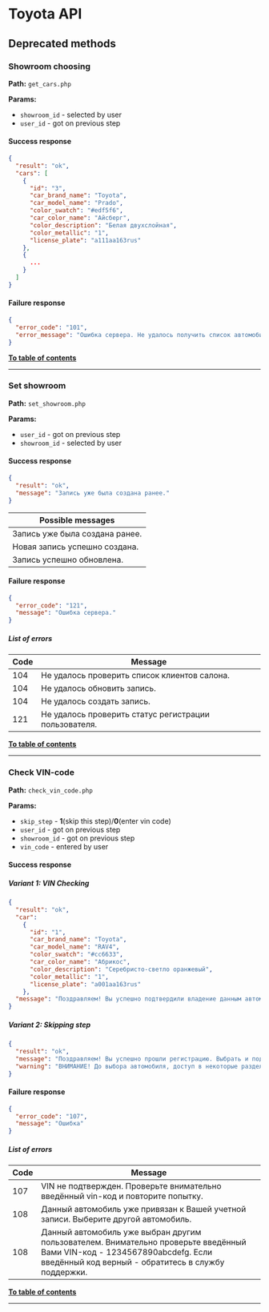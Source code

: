 # Toyota API

## Deprecated methods

### Showroom choosing

**Path:** `get_cars.php`

**Params:**

- `showroom_id` - selected by user
- `user_id` - got on previous step

#### **Success response**

```json
{
  "result": "ok",
  "cars": [
    {
      "id": "3",
      "car_brand_name": "Toyota",
      "car_model_name": "Prado",
      "color_swatch": "#edf5f6",
      "car_color_name": "Айсберг",
      "color_description": "Белая двухслойная",
      "color_metallic": "1",
      "license_plate": "а111аа163rus"
    },
    {
      ...
    }
  ]
}
```

#### **Failure response**

```json
{
  "error_code": "101",
  "error_message": "Ошибка сервера. Не удалось получить список автомобилей."
}
```

[**To table of contents**](#toyota-api)

---


### Set showroom

**Path:** `set_showroom.php`

**Params:**

- `user_id`  - got on previous step
- `showroom_id` - selected by user

#### **Success response**

```json
{
  "result": "ok",
  "message": "Запись уже была создана ранее."
}
```

| Possible messages |
|------------------- |
| Запись уже была создана ранее. |
| Новая запись успешно создана. |
| Запись успешно обновлена. |

#### **Failure response**

```json
{
  "error_code": "121",
  "message": "Ошибка сервера."
}
```

##### **List of errors**

| Code | Message |
|------|---------|
| 104 | Не удалось проверить список клиентов салона. |
| 104 | Не удалось обновить запись. |
| 104 | Не удалось создать запись. |
| 121 | Не удалось проверить статус регистрации пользователя. |

[**To table of contents**](#toyota-api)

---

### Check VIN-code

**Path:** `check_vin_code.php`

**Params:**

- `skip_step` - **1**(skip this step)/**0**(enter vin code)
- `user_id` - got on previous step
- `showroom_id` - got on previous step
- `vin_code` - entered by user

#### **Success response**

##### **Variant 1:** VIN Checking

```json
{
  "result": "ok",
  "car":
    {
      "id": "1",
      "car_brand_name": "Toyota",
      "car_model_name": "RAV4",
      "color_swatch": "#cc6633",
      "car_color_name": "Абрикос",
      "color_description": "Серебристо-светло оранжевый",
      "color_metallic": "1",
      "license_plate": "а001аа163rus"
    },
  "message": "Поздравляем! Вы успешно подтвердили владение данным автомобилем. Теперь он появится в списке Ваших авто."
}
```

##### **Variant 2:** Skipping step

```json
{
  "result": "ok",
  "message": "Поздравляем! Вы успешно прошли регистрацию. Выбрать и подтвердить владение автомобилем Вы можете позже, в соответствующем разделе приложения.",
  "warning": "ВНИМАНИЕ! До выбора автомобиля, доступ в некоторые разделы приложения будет ограничен!"
}
```

#### **Failure response**

```json
{
  "error_code": "107",
  "message": "Ошибка"
}
```

##### **List of errors**

| Code | Message |
|------|---------|
| 107 | VIN не подтвержден. Проверьте внимательно введённый vin-код и повторите попытку. |
| 108 | Данный автомобиль уже привязан к Вашей учетной записи. Выберите другой автомобиль. |
| 108 | Данный автомобиль уже выбран другим пользователем. Внимательно проверьте введённый Вами VIN-код - 1234567890abcdefg. Если введённый код верный - обратитесь в службу поддержки. |

[**To table of contents**](#toyota-api)

---